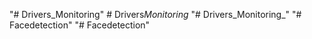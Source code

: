 "# Drivers_Monitoring" 
#   D r i v e r s _ M o n i t o r i n g _  
 "# Drivers_Monitoring_" 
"# Facedetection" 
"# Facedetection" 
